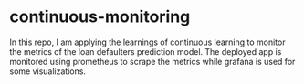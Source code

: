 # continuous-monitoring
In this repo, I am applying the learnings of continuous learning to monitor the metrics of the loan defaulters prediction model. The deployed app is monitored using prometheus to scrape the metrics while grafana is used for some visualizations.
